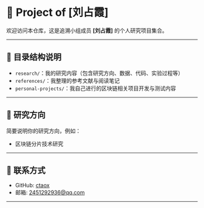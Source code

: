 # 🧪 Project of [刘占霞]

欢迎访问本仓库，这是追溯小组成员 **[刘占霞]** 的个人研究项目集合。

---

## 📁 目录结构说明

- `research/`：我的研究内容（包含研究方向、数据、代码、实验过程等）
- `references/`：我整理的参考文献与阅读笔记
- `personal-projects/`：我自己进行的区块链相关项目开发与测试内容

---

## 🎯 研究方向

简要说明你的研究方向，例如：

- 区块链分片技术研究

---

## 🔗 联系方式

- GitHub: [ctaox](https://github.com/ctaox)
- 邮箱: 2451292936@qq.com

---


